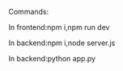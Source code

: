 Commands:

In frontend:npm i,npm run dev

In backend:npm i,node server.js

In backend:python app.py
